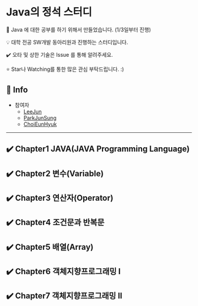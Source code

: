 # Java의 정석 스터디

📝 Java 에 대한 공부를 하기 위해서 만들었습니다. (1/3일부터 진행)

💡 대학 전공 SW개발 동아리원과 진행하는 스터디입니다.

✔️ 오타 및 상한 기술은 Issue 를 통해 알려주세요.

⭐ Star나 Watching를 통한 많은 관심 부탁드립니다. :)

## 📢 Info

- 참여자
  - [LeeJun](https://github.com/this2jun)
  - [ParkJunSung]()
  - [ChoiEunHyuk]()

-------------

## ✔️ Chapter1 JAVA(JAVA Programming Language)
<!-- - [Annotation](https://github.com/this2jun/CS/blob/master/JAVA/Annotation.md)(2024-01-03) -->

## ✔️ Chapter2 변수(Variable)


## ✔️ Chapter3 연산자(Operator)


## ✔️ Chapter4 조건문과 반복문


## ✔️ Chapter5 배열(Array)


## ✔️ Chapter6 객체지향프로그래밍 I


## ✔️ Chapter7 객체지향프로그래밍 II


